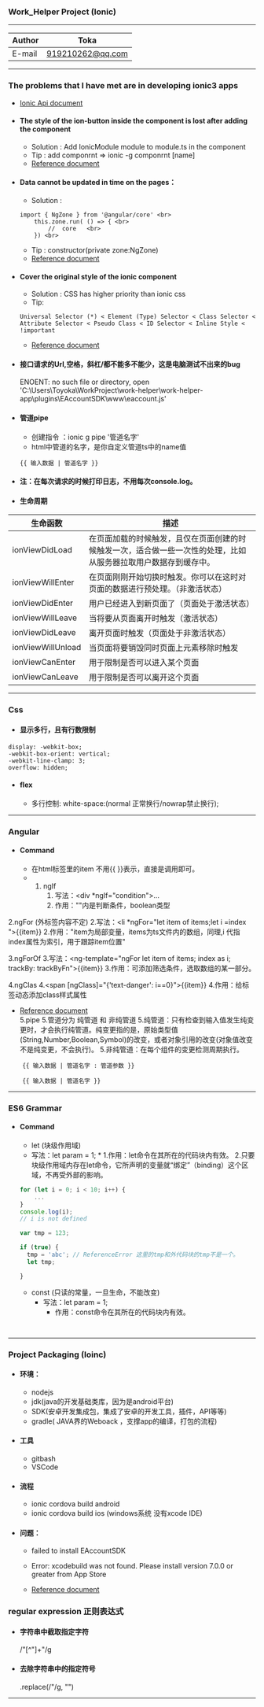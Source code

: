 ### Work_Helper Project (Ionic)

****
	
|Author|Toka|
|---|---
|E-mail|919210262@qq.com

****
	
### The problems that I have met are in developing ionic3 apps<br>
* [Ionic Api document](https://ionicframework.com/docs/api)<br>
* #### The style of the ion-button inside the component is lost after adding the component<br>	
	* Solution : Add IonicModule module to module.ts in the component<br>
	* Tip : add componrnt => ionic -g componrnt \[name\] <br>
	* [Reference document](https://www.jianshu.com/p/048f8a6c8952)<br>
	
* #### Data cannot be updated in time on the pages：
	* Solution : <br>
	```
	import { NgZone } from '@angular/core' <br>
		this.zone.run( () => { <br>
			//	core   <br>
		}) <br>
	```
	* Tip : constructor\(private zone:NgZone\)<br>
	* [Reference document](http://www.jason-z.com/post/30)<br>

* #### Cover the original style of the ionic component
	* Solution : CSS has higher priority than ionic css<br>
	* Tip:
	``` 
	Universal Selector (*) < Element (Type) Selector < Class Selector < Attribute Selector < Pseudo Class < ID Selector < Inline Style < !important 	
	```
	* [Reference document]()<br> 

* #### 接口请求的Url,空格，斜杠/都不能多不能少，这是电脑测试不出来的bug
	ENOENT: no such file or directory, open 'C:\Users\Toyoka\WorkProject\work-helper\work-helper-app\plugins\EAccountSDK\www\eaccount.js'

* #### 管道pipe 
	* 创建指令 ：ionic g pipe '管道名字'
	* html中管道的名字，是你自定义管道ts中的name值
	```
	{{ 输入数据 | 管道名字 }} 
	```
* #### 注：在每次请求的时候打印日志，不用每次console.log。
	
* #### 生命周期	
| 生命函数 | 描述 |
| ------------- | ----------- |
| ionViewDidLoad      | 在页面加载的时候触发，且仅在页面创建的时候触发一次，适合做一些一次性的处理，比如从服务器拉取用户数据存到缓存中。	|
| ionViewWillEnter    | 在页面刚刚开始切换时触发。你可以在这时对页面的数据进行预处理。（非激活状态）	|
| ionViewDidEnter     | 用户已经进入到新页面了（页面处于激活状态）	|
| ionViewWillLeave    | 当将要从页面离开时触发（激活状态）	|
| ionViewDidLeave     | 离开页面时触发（页面处于非激活状态）	|
| ionViewWillUnload   | 当页面将要销毁同时页面上元素移除时触发	|
| ionViewCanEnter     | 用于限制是否可以进入某个页面	|
| ionViewCanLeave     | 用于限制是否可以离开这个页面	|

****

### Css<br>
* #### 显示多行，且有行数限制
```
display: -webkit-box;
-webkit-box-orient: vertical;
-webkit-line-clamp: 3;
overflow: hidden;
```
* #### flex  
	* 多行控制: white-space:(normal 正常换行/nowrap禁止换行);
	
****

### Angular<br>
* #### Command
	* 在html标签里的item 不用{{ }}表示，直接是调用即可。
	* 1. ngIf
	     1. 写法：<div *ngIf="condition">...</div>
	     1. 作用：""内是判断条件，boolean类型

2.ngFor (外标签内容不定) 
   2.写法：<li *ngFor="let item of items;let i =index ">{{item}}</li>
	  2.作用："item为局部变量，items为ts文件内的数组，同理,i 代指 index属性为索引，用于跟踪item位置"
		
3.ngForOf 
   3.写法：<ng-template="ngFor let item of items; index as i; trackBy: trackByFn">{{item}}</ng-template>
	  3.作用：可添加筛选条件，选取数组的某一部分。
			
4.ngClas 
   4.<span [ngClass]="{'text-danger': i==0}">{{item}}</span>
	  4.作用：给标签动态添加class样式属性
				
* [Reference document](https://semlinker.com/ng-quick-start/)<br>
5.pipe 
   5.管道分为 纯管道 和 非纯管道
	  5.纯管道：只有检查到输入值发生纯变更时，才会执行纯管道。纯变更指的是，原始类型值(String,Number,Boolean,Symbol)的改变，或者对象引用的改变(对象值改变不是纯变更，不会执行)。
	  5.非纯管道：在每个组件的变更检测周期执行。
```
	{{ 输入数据 | 管道名字 : 管道参数 }} 

	{{ 输入数据 | 管道名字 }} 
```	
****

### ES6 Grammar<br>
* #### Command
	* let (块级作用域)
	* 写法：let param = 1;
			* 1.作用：let命令在其所在的代码块内有效。
			  2.只要块级作用域内存在let命令，它所声明的变量就“绑定”（binding）这个区域，不再受外部的影响。
	```javascript
	for (let i = 0; i < 10; i++) {
		...
	}
	console.log(i);
	// i is not defined
	
	var tmp = 123;

	if (true) {
	  tmp = 'abc'; // ReferenceError 这里的tmp和外代码块的tmp不是一个。
	  let tmp;

	}
	```
		
	* const (只读的常量，一旦生命，不能改变)
		* 写法：let param = 1;
			* 作用：const命令在其所在的代码块内有效。
	
	```javascript
		
	```

****

### Project Packaging (Ioinc) <br>
* #### 环境：
	*  nodejs
	*  jdk(java的开发基础类库，因为是android平台)
	*  SDK(安卓开发集成包，集成了安卓的开发工具，插件，API等等) 
	*  gradle( JAVA界的Weboack ，支撑app的编译，打包的流程) 
	
* #### 工具
	*  gitbash
	*  VSCode	
	
* #### 流程
	* ionic cordova build android 
	* ionic cordova build ios (windows系统 没有xcode IDE)
	
* #### 问题：
	* failed to install EAccountSDK
	* Error: xcodebuild was not found. Please install version 7.0.0 or greater from App Store
	
	* [Reference document](https://blog.csdn.net/qq_20264891/article/details/79319408)<br> 
	
###	regular expression  正则表达式<br>
* #### 字符串中截取指定字符
	/"[^"]+"/g   
* ####  去除字符串中的指定符号
	.replace(/\"/g, "")

****
 

	
	